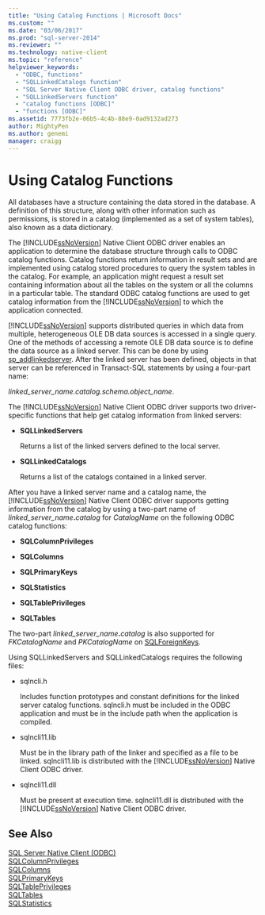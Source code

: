 ```yaml
---
title: "Using Catalog Functions | Microsoft Docs"
ms.custom: ""
ms.date: "03/06/2017"
ms.prod: "sql-server-2014"
ms.reviewer: ""
ms.technology: native-client
ms.topic: "reference"
helpviewer_keywords: 
  - "ODBC, functions"
  - "SQLLinkedCatalogs function"
  - "SQL Server Native Client ODBC driver, catalog functions"
  - "SQLLinkedServers function"
  - "catalog functions [ODBC]"
  - "functions [ODBC]"
ms.assetid: 7773fb2e-06b5-4c4b-88e9-0ad9132ad273
author: MightyPen
ms.author: genemi
manager: craigg
---
```

# Using Catalog Functions
  All databases have a structure containing the data stored in the database. A definition of this structure, along with other information such as permissions, is stored in a catalog (implemented as a set of system tables), also known as a data dictionary.  
  
 The [!INCLUDE[ssNoVersion](../../../includes/ssnoversion-md.md)] Native Client ODBC driver enables an application to determine the database structure through calls to ODBC catalog functions. Catalog functions return information in result sets and are implemented using catalog stored procedures to query the system tables in the catalog. For example, an application might request a result set containing information about all the tables on the system or all the columns in a particular table. The standard ODBC catalog functions are used to get catalog information from the [!INCLUDE[ssNoVersion](../../../includes/ssnoversion-md.md)] to which the application connected.  
  
 [!INCLUDE[ssNoVersion](../../../includes/ssnoversion-md.md)] supports distributed queries in which data from multiple, heterogeneous OLE DB data sources is accessed in a single query. One of the methods of accessing a remote OLE DB data source is to define the data source as a linked server. This can be done by using [sp_addlinkedserver](/sql/relational-databases/system-stored-procedures/sp-addlinkedserver-transact-sql). After the linked server has been defined, objects in that server can be referenced in Transact-SQL statements by using a four-part name:  
  
 *linked_server_name.catalog.schema.object_name*.  
  
 The [!INCLUDE[ssNoVersion](../../../includes/ssnoversion-md.md)] Native Client ODBC driver supports two driver-specific functions that help get catalog information from linked servers:  
  
-   **SQLLinkedServers**  
  
     Returns a list of the linked servers defined to the local server.  
  
-   **SQLLinkedCatalogs**  
  
     Returns a list of the catalogs contained in a linked server.  
  
 After you have a linked server name and a catalog name, the [!INCLUDE[ssNoVersion](../../../includes/ssnoversion-md.md)] Native Client ODBC driver supports getting information from the catalog by using a two-part name of _linked_server_name_**.**_catalog_ for *CatalogName* on the following ODBC catalog functions:  
  
-   **SQLColumnPrivileges**  
  
-   **SQLColumns**  
  
-   **SQLPrimaryKeys**  
  
-   **SQLStatistics**  
  
-   **SQLTablePrivileges**  
  
-   **SQLTables**  
  
 The two-part _linked_server_name_**.**_catalog_ is also supported for *FKCatalogName* and *PKCatalogName* on [SQLForeignKeys](../../native-client-odbc-api/sqlforeignkeys.md).  
  
 Using SQLLinkedServers and SQLLinkedCatalogs requires the following files:  
  
-   sqlncli.h  
  
     Includes function prototypes and constant definitions for the linked server catalog functions. sqlncli.h must be included in the ODBC application and must be in the include path when the application is compiled.  
  
-   sqlncli11.lib  
  
     Must be in the library path of the linker and specified as a file to be linked. sqlncli11.lib is distributed with the [!INCLUDE[ssNoVersion](../../../includes/ssnoversion-md.md)] Native Client ODBC driver.  
  
-   sqlncli11.dll  
  
     Must be present at execution time. sqlncli11.dll is distributed with the [!INCLUDE[ssNoVersion](../../../includes/ssnoversion-md.md)] Native Client ODBC driver.  
  
## See Also  
 [SQL Server Native Client &#40;ODBC&#41;](sql-server-native-client-odbc.md)   
 [SQLColumnPrivileges](../../native-client-odbc-api/sqlcolumnprivileges.md)   
 [SQLColumns](../../native-client-odbc-api/sqlcolumns.md)   
 [SQLPrimaryKeys](../../native-client-odbc-api/sqlprimarykeys.md)   
 [SQLTablePrivileges](../../native-client-odbc-api/sqltableprivileges.md)   
 [SQLTables](../../native-client-odbc-api/sqltables.md)   
 [SQLStatistics](../../statistics/statistics.md)  
  
  
